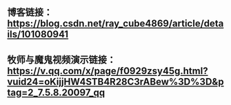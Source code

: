 ## 博客链接：<https://blog.csdn.net/ray_cube4869/article/details/101080941>
## 牧师与魔鬼视频演示链接：<https://v.qq.com/x/page/f0929zsy45g.html?vuid24=oKijjHW4STB4R28C3rABew%3D%3D&ptag=2_7.5.8.20097_qq>
